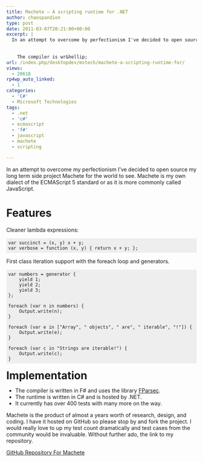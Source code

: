 ```yaml
---
title: Machete – A scripting runtime for .NET
author: chaospandion
type: post
date: 2011-03-07T20:21:00+00:00
excerpt: |
  In an attempt to overcome by perfectionism I've decided to open source my long term side project Machete for the world to see. Machete is my own dialect of the ECMAScript 5 standard or as it is more commonly called JavaScript. 
  
  
    The compiler is wr&hellip;
url: /index.php/desktopdev/mstech/machete-a-scripting-runtime-for/
views:
  - 20618
rp4wp_auto_linked:
  - 1
categories:
  - 'C#'
  - Microsoft Technologies
tags:
  - .net
  - 'c#'
  - ecmascript
  - 'f#'
  - javascript
  - machete
  - scripting

---
```

In an attempt to overcome my perfectionism I&#8217;ve decided to open source my long term side project Machete for the world to see. Machete is my own dialect of the ECMAScript 5 standard or as it is more commonly called JavaScript.

# Features

Cleaner lambda expressions:

<pre style="background-color:#EEEEEE;padding:5px;"><code>var succinct = (x, y) x + y;
var verbose = function (x, y) { return x + y; };</code></pre>

First class iteration support with the foreach loop and generators.

<pre style="background-color:#EEEEEE;padding:5px;"><code>var numbers = generator {
    yield 1;
    yield 2;
    yield 3;
};

foreach (var n in numbers) {
    Output.write(n);
}   

foreach (var e in ["Array", " objects", " are", " iterable", "!"]) {
    Output.write(e);
} 

foreach (var c in "Strings are iterable!") {
    Output.write(c);
}</code></pre>

<h1 style="margin-bottom:10px;margin-top:15px">
  Implementation
</h1>

  * The compiler is written in F# and uses the library [FParsec][1].
  * The runtime is written in C# and is hosted by .NET.
  * It currently has over 400 tests with many more on the way.

Machete is the product of almost a years worth of research, design, and coding. I have it hosted on GitHub so please stop by and fork the project. I would really love to up my test count dramatically and test cases from the community would be invaluable. Without further ado, the link to my repository.

[GitHub Repository For Machete][2]

 [1]: https://bitbucket.org/fparsec/main/overview
 [2]: https://github.com/ChaosPandion/Machete
